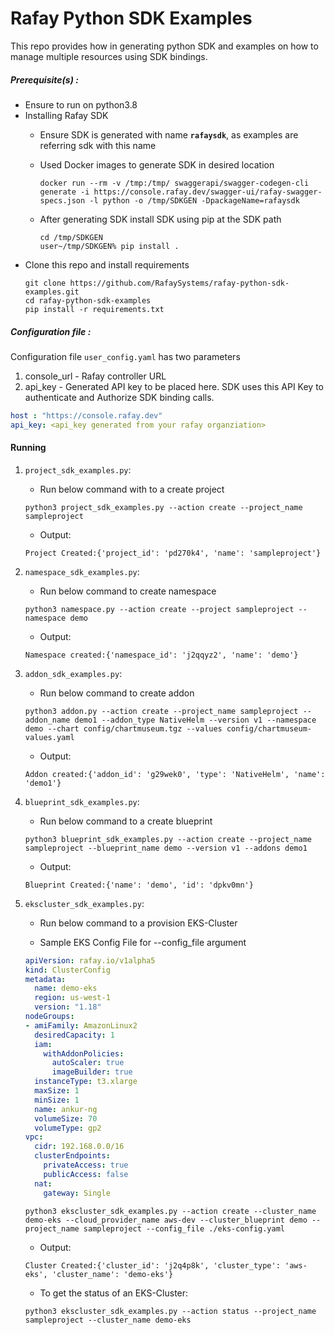 # Rafay Python SDK Examples
This repo provides how in generating python SDK and examples on how to manage multiple resources using SDK bindings.
##### Prerequisite(s) :
- Ensure to run on python3.8
- Installing Rafay SDK
  - Ensure SDK is generated with name **`rafaysdk`**, as examples are referring sdk with this name
  - Used Docker images to generate SDK in desired location
    ```
    docker run --rm -v /tmp:/tmp/ swaggerapi/swagger-codegen-cli generate -i https://console.rafay.dev/swagger-ui/rafay-swagger-specs.json -l python -o /tmp/SDKGEN -DpackageName=rafaysdk
    ```
  - After generating SDK install SDK using pip at the SDK path
    
    ```
    cd /tmp/SDKGEN
    user~/tmp/SDKGEN% pip install .
    ```
- Clone this repo and install requirements
   ```
   git clone https://github.com/RafaySystems/rafay-python-sdk-examples.git
   cd rafay-python-sdk-examples
   pip install -r requirements.txt
   ```

##### Configuration file :
Configuration file `user_config.yaml` has two parameters
1. console_url - Rafay controller URL 
2. api_key - Generated API key to be placed here. SDK uses this API Key to authenticate and Authorize SDK binding calls.
```yaml
host : "https://console.rafay.dev"
api_key: <api_key generated from your rafay organziation>
```
#### Running
1. `project_sdk_examples.py`:
     - Run below command with to a create project
    ```
   python3 project_sdk_examples.py --action create --project_name sampleproject
    ```
    - Output: 
   ```
   Project Created:{'project_id': 'pd270k4', 'name': 'sampleproject'}
   ```
2. `namespace_sdk_examples.py`:
    - Run below command to create namespace
    ```
    python3 namespace.py --action create --project sampleproject --namespace demo
    ```
   - Output:
   ```
   Namespace created:{'namespace_id': 'j2qqyz2', 'name': 'demo'}
   ```

3. `addon_sdk_examples.py`:
    - Run below command to create addon
    ```
    python3 addon.py --action create --project_name sampleproject --addon_name demo1 --addon_type NativeHelm --version v1 --namespace demo --chart config/chartmuseum.tgz --values config/chartmuseum-values.yaml
    ```
   - Output: 
   ```
   Addon created:{'addon_id': 'g29wek0', 'type': 'NativeHelm', 'name': 'demo1'}
   ```

4. `blueprint_sdk_examples.py`:
     - Run below command to a create blueprint
    ```
    python3 blueprint_sdk_examples.py --action create --project_name sampleproject --blueprint_name demo --version v1 --addons demo1
    ```
    - Output: 
   ```
   Blueprint Created:{'name': 'demo', 'id': 'dpkv0mn'}
   ```

5. `ekscluster_sdk_examples.py`:
    - Run below command to a provision EKS-Cluster
       
    -   Sample EKS Config File for --config_file argument
    ```yaml
    apiVersion: rafay.io/v1alpha5
    kind: ClusterConfig
    metadata:
      name: demo-eks
      region: us-west-1
      version: "1.18"
    nodeGroups:
    - amiFamily: AmazonLinux2
      desiredCapacity: 1
      iam:
        withAddonPolicies:
          autoScaler: true
          imageBuilder: true
      instanceType: t3.xlarge
      maxSize: 1
      minSize: 1
      name: ankur-ng
      volumeSize: 70
      volumeType: gp2
    vpc:
      cidr: 192.168.0.0/16
      clusterEndpoints:
        privateAccess: true
        publicAccess: false
      nat:
        gateway: Single
    ```
    ```
    python3 ekscluster_sdk_examples.py --action create --cluster_name demo-eks --cloud_provider_name aws-dev --cluster_blueprint demo --project_name sampleproject --config_file ./eks-config.yaml
    ```
    - Output: 
   ```
   Cluster Created:{'cluster_id': 'j2q4p8k', 'cluster_type': 'aws-eks', 'cluster_name': 'demo-eks'}
   ```

   - To get the status of an EKS-Cluster:
   ```
   python3 ekscluster_sdk_examples.py --action status --project_name sampleproject --cluster_name demo-eks
   ```